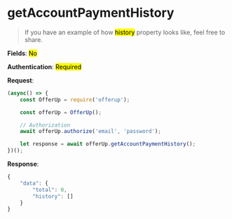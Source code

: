 # getAccountPaymentHistory

> If you have an example of how <mark>history</mark> property looks like, feel free to share.

**Fields**: <mark>No</mark>

**Authentication**: <mark>Required</mark>

**Request**:

```ts
(async() => {
    const OfferUp = require('offerup');

    const offerUp = OfferUp();

    // Authorization
    await offerUp.authorize('email', 'password');

    let response = await offerUp.getAccountPaymentHistory();
})();
```

**Response**:

```ts
{
    "data": {
        "total": 0,
        "history": []
    }
}
```